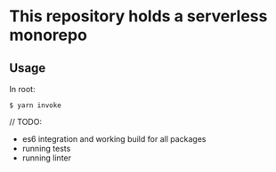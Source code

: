 # This repository holds a serverless monorepo

## Usage

In root:

```
$ yarn invoke
```

// TODO:
- es6 integration and working build for all packages
- running tests
- running linter

